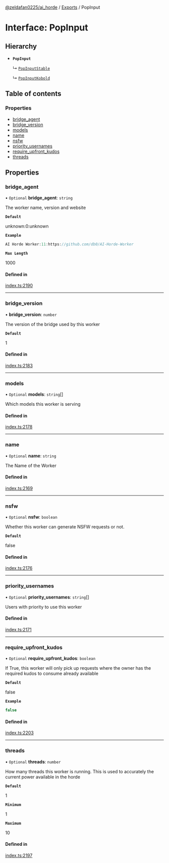 [@zeldafan0225/ai_horde](../README.md) / [Exports](../modules.md) / PopInput

# Interface: PopInput

## Hierarchy

- **`PopInput`**

  ↳ [`PopInputStable`](PopInputStable.md)

  ↳ [`PopInputKobold`](PopInputKobold.md)

## Table of contents

### Properties

- [bridge\_agent](PopInput.md#bridge_agent)
- [bridge\_version](PopInput.md#bridge_version)
- [models](PopInput.md#models)
- [name](PopInput.md#name)
- [nsfw](PopInput.md#nsfw)
- [priority\_usernames](PopInput.md#priority_usernames)
- [require\_upfront\_kudos](PopInput.md#require_upfront_kudos)
- [threads](PopInput.md#threads)

## Properties

### bridge\_agent

• `Optional` **bridge\_agent**: `string`

The worker name, version and website

**`Default`**

unknown:0:unknown

**`Example`**

```ts
AI Horde Worker:11:https://github.com/db0/AI-Horde-Worker
```

**`Max Length`**

1000

#### Defined in

[index.ts:2190](https://github.com/ZeldaFan0225/ai_horde/blob/79ac96e/index.ts#L2190)

___

### bridge\_version

• **bridge\_version**: `number`

The version of the bridge used by this worker

**`Default`**

1

#### Defined in

[index.ts:2183](https://github.com/ZeldaFan0225/ai_horde/blob/79ac96e/index.ts#L2183)

___

### models

• `Optional` **models**: `string`[]

Which models this worker is serving

#### Defined in

[index.ts:2178](https://github.com/ZeldaFan0225/ai_horde/blob/79ac96e/index.ts#L2178)

___

### name

• `Optional` **name**: `string`

The Name of the Worker

#### Defined in

[index.ts:2169](https://github.com/ZeldaFan0225/ai_horde/blob/79ac96e/index.ts#L2169)

___

### nsfw

• `Optional` **nsfw**: `boolean`

Whether this worker can generate NSFW requests or not.

**`Default`**

false

#### Defined in

[index.ts:2176](https://github.com/ZeldaFan0225/ai_horde/blob/79ac96e/index.ts#L2176)

___

### priority\_usernames

• `Optional` **priority\_usernames**: `string`[]

Users with priority to use this worker

#### Defined in

[index.ts:2171](https://github.com/ZeldaFan0225/ai_horde/blob/79ac96e/index.ts#L2171)

___

### require\_upfront\_kudos

• `Optional` **require\_upfront\_kudos**: `boolean`

If True, this worker will only pick up requests where the owner has the required kudos to consume already available

**`Default`**

false

**`Example`**

```ts
false
```

#### Defined in

[index.ts:2203](https://github.com/ZeldaFan0225/ai_horde/blob/79ac96e/index.ts#L2203)

___

### threads

• `Optional` **threads**: `number`

How many threads this worker is running. This is used to accurately the current power available in the horde

**`Default`**

1

**`Minimum`**

1

**`Maximum`**

10

#### Defined in

[index.ts:2197](https://github.com/ZeldaFan0225/ai_horde/blob/79ac96e/index.ts#L2197)
